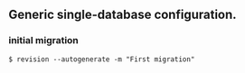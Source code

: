 ## Generic single-database configuration.

### initial migration
`$ revision --autogenerate -m "First migration"`
